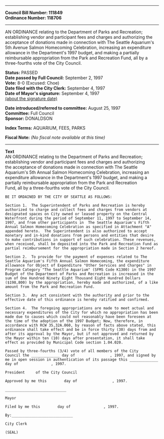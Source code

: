 * * * * *  
  
**Council Bill Number: [](#h0)[](#h2)111849**   
**Ordinance Number: 118706**  
  
* * * * *  
  
AN ORDINANCE relating to the Department of Parks and Recreation; establishing vendor and participant fees and charges and authorizing the acceptance of donations made in connection with The Seattle Aquarium's 5th Avenue Salmon Homecoming Celebration, increasing an expenditure allowance in the Department's 1997 budget, and making a partially reimbursable appropriation from the Park and Recreation Fund, all by a three-fourths vote of the City Council.  
  
**Status:** PASSED   
**Date passed by Full Council:** September 2, 1997   
**Vote:** 8-0 (Excused: Choe)   
**Date filed with the City Clerk:** September 4, 1997   
**Date of Mayor's signature:** September 4, 1997   
[(about the signature date)](/~public/approvaldate.htm)   
  
  
**Date introduced/referred to committee:** August 25, 1997   
**Committee:** Full Council   
**Sponsor:** DONALDSON   
  
**Index Terms:** AQUARIUM, FEES, PARKS  
  
**Fiscal Note:** *(No fiscal note available at this time)*  
  
* * * * *  
  
**Text**  
    AN ORDINANCE relating to the Department of Parks and Recreation;  
    establishing vendor and participant fees and charges and authorizing  
    the acceptance of donations made in connection with The Seattle  
    Aquarium's 5th Annual Salmon Homecoming Celebration, increasing an  
    expenditure allowance in the Department's 1997 budget, and making a  
    partially reimbursable appropriation from the Park and Recreation  
    Fund, all by a three-fourths vote of the City Council.  
  
    BE IT ORDAINED BY THE CITY OF SEATTLE AS FOLLOWS:  
  
    Section 1.  The Superintendent of Parks and Recreation is hereby  
    authorized to charge and collect fees and charges from vendors at  
    designated spaces on City owned or leased property on the Central  
    Waterfront during the period of September 11, 1997 to September 14,  
    1997, and from other participants in  The Seattle Aquarium's Fifth  
    Annual Salmon Homecoming Celebration as specified in Attachment "A"  
    appended hereto.  The Superintendent is also authorized to accept  
    monetary and in-kind donations from persons and entities that desire  
    to make contributions in support of such celebration. These revenues,  
    when received, shall be deposited into the Park and Recreation Fund as  
    partial reimbursement for the appropriation made in Section 2 hereof.  
  
    Section 2.  To provide for the payment of expenses related to The  
    Seattle Aquarium's Fifth Annual Salmon Homecoming, the expenditure  
    allowance for Object of Expenditure "Other Services and Charges" in  
    Program Category "The Seattle Aquarium" (SFMS Code K1300) in the 1997  
    Budget of the Department of Parks and Recreation is increased in the  
    sum of One Hundred Ninety Eight Thousand Eight Hundred Dollars  
    ($198,800) by the appropriation, hereby made and authorized, of a like  
    amount from the Park and Recreation Fund.  
  
    Section 3.  Any act consistent with the authority and prior to the  
    effective date of this ordinance is hereby ratified and confirmed.  
  
    Section 4.  The foregoing appropriations are made to meet actual and  
    necessary expenditures of the City for which no appropriation has been  
    made due to causes which could not reasonably have been foreseen at  
    the time of the adoption of the 1997 Budget; Now, therefore, in  
    accordance with RCW 35,32A.060, by reason of facts above stated, this  
    ordinance shall take effect and be in force thirty (30) days from and  
    after its approval by the Mayor, but if not approved and returned by  
    the Mayor within ten (10) days after presentation, it shall take  
    effect as provided by Municipal Code section 1.04.020.  
  
    Passed by three-fourths (3/4) vote of all members of the City  
    Council the _____________ day of                , 1997, and signed by  
    me in open session in authentication of its passage this _____________  
    day of               , 1997.  
  
    President     of the City Council  
  
    Approved by me this        day of                , 1997.  
  
    ____________________________  
  
    Mayor  
  
    Filed by me this        day of               , 1997.  
  
    By:____________________________  
  
    City Clerk  
  
    (SEAL)  
